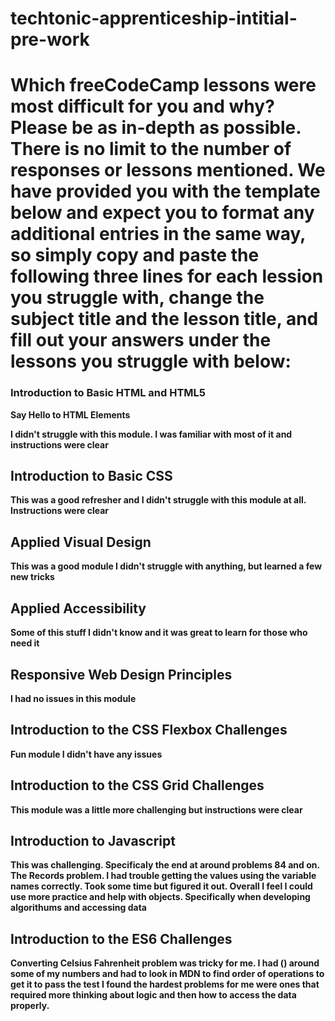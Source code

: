 # techtonic-apprenticeship-intitial-pre-work

# Which freeCodeCamp lessons were most difficult for you and why? Please be as in-depth as possible. There is no limit to the number of responses or lessons mentioned. We have provided you with the template below and expect you to format any additional entries in the same way, so simply copy and paste the following three lines for each lession you struggle with, change the subject title and the lesson title, and fill out your answers under the lessons you struggle with below:

### Introduction to Basic HTML and HTML5

**Say Hello to HTML Elements**

**I didn't struggle with this module. I was familiar with most of it and instructions were clear**

## Introduction to Basic CSS

**This was a good refresher and I didn't struggle with this module at all. Instructions were clear**

## Applied Visual Design

**This was a good module I didn't struggle with anything, but learned a few new tricks**

## Applied Accessibility

**Some of this stuff I didn't know and it was great to learn for those who need it**

## Responsive Web Design Principles

**I had no issues in this module**

## Introduction to the CSS Flexbox Challenges

**Fun module I didn't have any issues**

## Introduction to the CSS Grid Challenges

**This module was a little more challenging but instructions were clear**

## Introduction to Javascript

**This was challenging. Specificaly the end at around problems 84 and on. The Records problem. I had trouble getting the values using the variable names correctly. Took some time but figured it out. Overall I feel I could use more practice and help with objects. Specifically when developing algorithums and accessing data**

## Introduction to the ES6 Challenges

**Converting Celsius Fahrenheit problem was tricky for me. I had () around some of my numbers and had to look in MDN to find order of operations to get it to pass the test I found the hardest problems for me were ones that required more thinking about logic and then how to access the data properly.**
